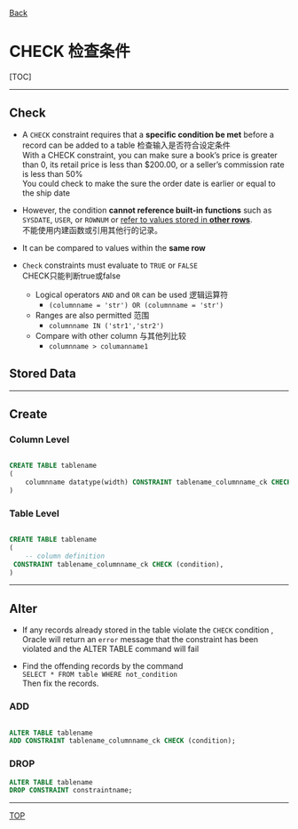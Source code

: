 [Back](../index.md)

# CHECK 检查条件

[TOC]

---

## Check 

- A `CHECK` constraint requires that a **specific condition be met** before a record can be added to a table 检查输入是否符合设定条件<br>
    With a CHECK constraint, you can make sure a book’s price is greater than 0, its retail price is less than $200.00, or a seller’s commission rate is less than 50%<br>
    You could check to make the sure the order date is earlier or equal to the ship date 

- However, the condition **cannot reference built-in functions** such as `SYSDATE`, `USER`, or `ROWNUM` or <u>refer to values stored in **other rows**</u>. <br>不能使用内建函数或引用其他行的记录。

- It can be compared to values within the **same row** 

- `Check` constraints must evaluate to `TRUE` or `FALSE`<br>CHECK只能判断true或false
    - Logical operators `AND` and `OR` can be used 逻辑运算符
        - `(columnname = 'str') OR (columnname = 'str')`
    - Ranges are also permitted 范围
        - `columnname IN ('str1','str2')`
    - Compare with other column 与其他列比较
        - `columnname > columanname1`

## Stored Data





---

## Create

### Column Level

```sql

CREATE TABLE tablename
(
    columnname datatype(width) CONSTRAINT tablename_columnname_ck CHECK (condition),
)

```

### Table Level

```sql

CREATE TABLE tablename
(
    -- column definition
 CONSTRAINT tablename_columnname_ck CHECK (condition),
)

```

---

## Alter

- If any records already stored in the table violate the `CHECK` condition , Oracle will return an `error` message that the constraint has been violated and the ALTER TABLE command will fail

- Find the offending records by the command<br>
    `SELECT * FROM table WHERE not_condition`<br>
   Then fix the records.

### ADD

```sql

ALTER TABLE tablename
ADD CONSTRAINT tablename_columnname_ck CHECK (condition);

```

### DROP

```sql
ALTER TABLE tablename
DROP CONSTRAINT constraintname;

```

---

[TOP](#check-检查条件)
